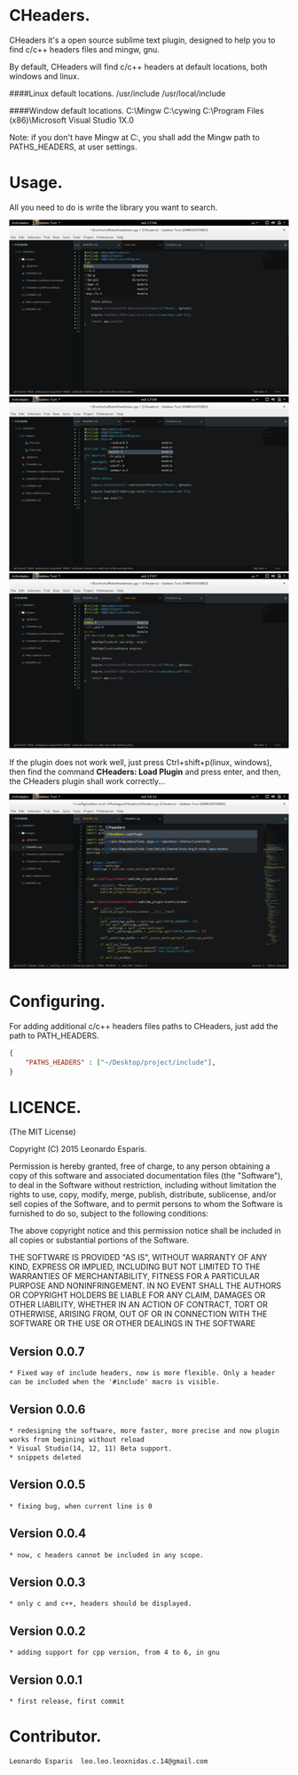 CHeaders.
==========

CHeaders it's a open source sublime text plugin, designed 
to help you to find c/c++ headers files and mingw, gnu.

By default, CHeaders will find c/c++ headers at default 
locations, both windows and linux.

####Linux default locations.
	/usr/include
	/usr/local/include

####Window default locations.
	C:\Mingw
	C:\cywing
	C:\Program Files (x86)\Microsoft Visual Studio 1X.0

Note: if you don't have Mingw at C:\, you shall add the Mingw path 
to PATHS_HEADERS, at user settings.

Usage.
======

All you need to do is write the library you want to search.

![example_complention](./images/img2.png)
![example_complention2](./images/img3.png)
![example_complention3](./images/img4.png)

If the plugin does not work well, just press Ctrl+shift+p(linux, windows), then
find the command **CHeaders: Load Plugin** and press enter, and then, the CHeaders 
plugin shall work correctly...

![example](./images/img.png)


Configuring.
============

For adding additional c/c++ headers files paths
to CHeaders, just add the path to PATH_HEADERS.

```json
{
    "PATHS_HEADERS" : ["~/Desktop/project/include"],
}
```

LICENCE.
========

(The MIT License)

Copyright (C) 2015 Leonardo Esparis.

Permission is hereby granted, free of charge, to any person obtaining a copy
of this software and associated documentation files (the "Software"), to deal
in the Software without restriction, including without limitation the rights
to use, copy, modify, merge, publish, distribute, sublicense, and/or sell
copies of the Software, and to permit persons to whom the Software is
furnished to do so, subject to the following conditions:

The above copyright notice and this permission notice shall be included in
all copies or substantial portions of the Software.

THE SOFTWARE IS PROVIDED "AS IS", WITHOUT WARRANTY OF ANY KIND, EXPRESS OR
IMPLIED, INCLUDING BUT NOT LIMITED TO THE WARRANTIES OF MERCHANTABILITY,
FITNESS FOR A PARTICULAR PURPOSE AND NONINFRINGEMENT. IN NO EVENT SHALL THE
AUTHORS OR COPYRIGHT HOLDERS BE LIABLE FOR ANY CLAIM, DAMAGES OR OTHER
LIABILITY, WHETHER IN AN ACTION OF CONTRACT, TORT OR OTHERWISE, ARISING FROM,
OUT OF OR IN CONNECTION WITH THE SOFTWARE OR THE USE OR OTHER DEALINGS IN THE
SOFTWARE

Version 0.0.7
-------------
	* Fixed way of include headers, now is more flexible. Only a header can be included when the '#include' macro is visible.

Version 0.0.6
-------------
	* redesigning the software, more faster, more precise and now plugin works from begining without reload
	* Visual Studio(14, 12, 11) Beta support.
	* snippets deleted

Version 0.0.5
-------------
	* fixing bug, when current line is 0

Version 0.0.4
-------------
	* now, c headers cannot be included in any scope. 

Version 0.0.3
-------------
	* only c and c++, headers should be displayed. 

Version 0.0.2
-------------	
	* adding support for cpp version, from 4 to 6, in gnu

Version 0.0.1
-------------
	* first release, first commit


Contributor.
============
	Leonardo Esparis  leo.leo.leoxnidas.c.14@gmail.com
